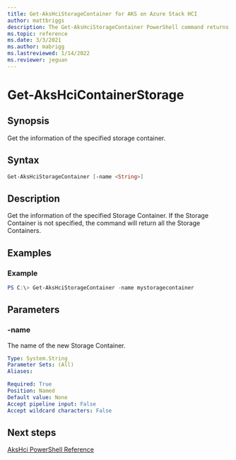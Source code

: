 ```yaml
---
title: Get-AksHciStorageContainer for AKS on Azure Stack HCI
author: mattbriggs
description: The Get-AksHciStorageContainer PowerShell command returns the Storage Container name and location for the specified Storage Container
ms.topic: reference
ms.date: 3/3/2021
ms.author: mabrigg 
ms.lastreviewed: 1/14/2022
ms.reviewer: jeguan
---
```


# Get-AksHciContainerStorage

## Synopsis
Get the information of the specified storage container.

## Syntax

```powershell
Get-AksHciStorageContainer [-name <String>]
```

## Description
Get the information of the specified Storage Container. If the Storage Container is not specified, the command will return all the Storage Containers.

## Examples

### Example
```powershell
PS C:\> Get-AksHciStorageContainer -name mystoragecontainer
```

## Parameters

### -name
The name of the new Storage Container. 

```yaml
Type: System.String
Parameter Sets: (All)
Aliases:

Required: True
Position: Named
Default value: None
Accept pipeline input: False
Accept wildcard characters: False
```
## Next steps

[AksHci PowerShell Reference](index.md)